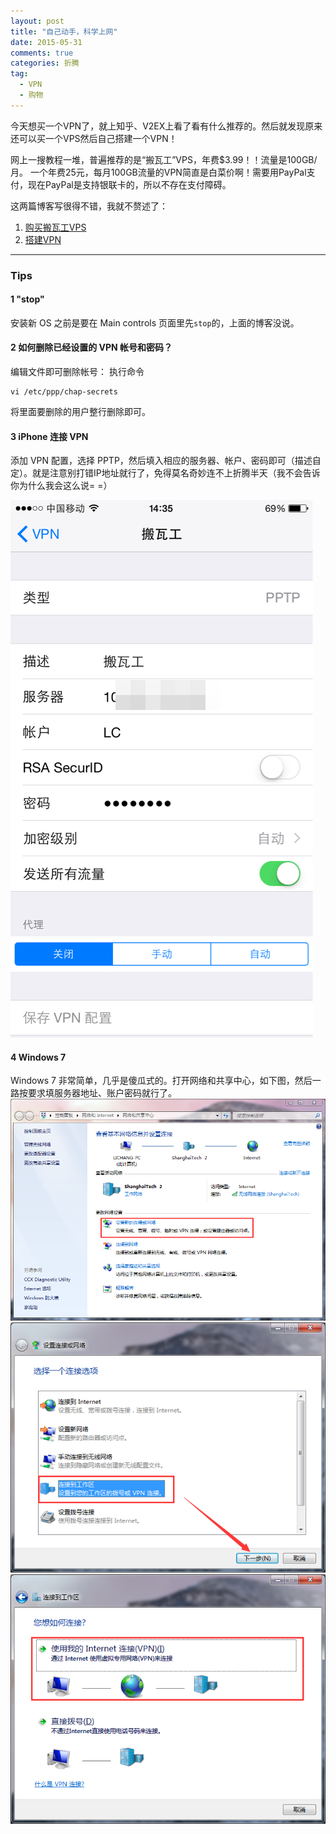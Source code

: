 ```yaml
---
layout: post
title: "自己动手，科学上网"
date: 2015-05-31
comments: true
categories: 折腾
tag: 
  - VPN
  - 购物
---
```


今天想买一个VPN了，就上知乎、V2EX上看了看有什么推荐的。然后就发现原来还可以买一个VPS然后自己搭建一个VPN！

网上一搜教程一堆，普遍推荐的是“搬瓦工”VPS，年费$3.99！！流量是100GB/月。
一个年费25元，每月100GB流量的VPN简直是白菜价啊！需要用PayPal支付，现在PayPal是支持银联卡的，所以不存在支付障碍。


这两篇博客写很得不错，我就不赘述了：

1. [购买搬瓦工VPS](http://www.cnblogs.com/zuike/p/4065586.html)
2. [搭建VPN](http://www.cnblogs.com/zuike/articles/4167182.html)

---

### Tips

#### 1 "stop"

安装新 OS 之前是要在 Main controls 页面里先`stop`的，上面的博客没说。

#### 2 如何删除已经设置的 VPN 帐号和密码？

编辑文件即可删除帐号：
执行命令

```
vi /etc/ppp/chap-secrets
```

将里面要删除的用户整行删除即可。

#### 3 iPhone 连接 VPN

添加 VPN 配置，选择 PPTP，然后填入相应的服务器、帐户、密码即可（描述自定）。就是注意别打错IP地址就行了，免得莫名奇妙连不上折腾半天（我不会告诉你为什么我会这么说= =）

![就像这样](/assets/images/vpn-i1.jpg)

#### 4 Windows 7

Windows 7 非常简单，几乎是傻瓜式的。打开网络和共享中心，如下图，然后一路按要求填服务器地址、账户密码就行了。
![第一步](/assets/images/vpn-w1.png)
![第二步](/assets/images/vpn-w2.png)
![第三步](/assets/images/vpn-w3.png)
